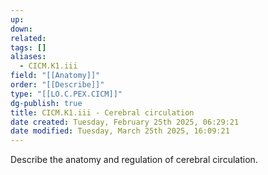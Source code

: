 ```yaml
---
up: 
down: 
related: 
tags: []
aliases:
  - CICM.K1.iii
field: "[[Anatomy]]"
order: "[[Describe]]"
type: "[[LO.C.PEX.CICM]]"
dg-publish: true
title: CICM.K1.iii - Cerebral circulation
date created: Tuesday, February 25th 2025, 06:29:21
date modified: Tuesday, March 25th 2025, 16:09:21
---
```


Describe the anatomy and regulation of cerebral circulation.
